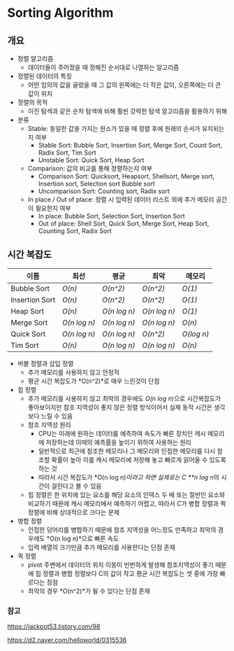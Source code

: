 # Sorting Algorithm

## 개요

- 정렬 알고리즘
  - 데이터들이 주어졌을 때 정해진 순서대로 나열하는 알고리즘
- 정렬된 데이터의 특징
  - 어떤 임의의 값을 골랐을 때 그 값의 왼쪽에는 더 작은 값이, 오른쪽에는 더 큰 값이 위치
- 정렬의 목적
  - 이진 탐색과 같은 순차 탐색에 비해 훨씬 강력한 탐색 알고리즘을 활용하기 위해
- 분류
  - Stable: 동일한 값을 가지는 원소가 있을 때 정렬 후에 원래의 순서가 유지되는지 여부
    - Stable Sort: Bubble Sort, Insertion Sort, Merge Sort, Count Sort, Radix Sort, Tim Sort
    - Unstable Sort:  Quick Sort, Heap Sort
  - Comparison: 값의 비교를 통해 정렬하는지 여부
    - Comparison Sort: Quicksort, Heapsort, Shellsort, Merge sort, Insertion sort, Selection sort Bubble sort
    - Uncomparison Sort:  Counting sort, Radix sort
  - In place / Out of place: 정렬 시 입력된 데이터 리스트 외에 추가 메모리 공간이 필요한지 여부
    - In place: Bubble Sort, Selection Sort, Insertion Sort
    - Out of place: Shell Sort, Quick Sort, Merge Sort, Heap Sort, Counting Sort, Radix Sort



## 시간 복잡도

| 이름           | 최선         | 평균         | 최악         | 메모리     |
| -------------- | ------------ | ------------ | ------------ | ---------- |
| Bubble Sort    | *O(n)*       | *O(n^2)*     | *O(n^2)*     | *O(1)*     |
| Insertion Sort | *O(n)*       | *O(n^2)*     | *O(n^2)*     | *O(1)*     |
| Heap Sort      | *O(n)*       | *O(n log n)* | *O(n log n)* | *O(1)*     |
| Merge Sort     | *O(n log n)* | *O(n log n)* | *O(n log n)* | *O(n)*     |
| Quick Sort     | *O(n log n)* | *O(n log n)* | *O(n^2)*     | *O(log n)* |
| Tim Sort       | *O(n)*       | *O(n log n)* | *O(n log n)* | *O(n)*     |

- 버블 정렬과 삽입 정렬
  - 추가 메모리를 사용하지 않고 안정적
  - 평균 시간 복잡도가 *O(n^2)*로 매우 느린것이 단점
- 힙 정렬
  - 추가 메모리를 사용하지 않고 최악의 경우에도 *O(n log n*)으로 시간복잡도가 좋아보이지만 참조 지역성이 좋지 않은 정렬 방식이어서 실제 동작 시간은 생각보다 느릴 수 있음
  - 참조 지역성 원리
    - CPU는 미래에 원하는 데이터를 예측하여 속도가 빠른 장치인 캐시 메모리에 저장하는데 이때의 예측률을 높이기 위하여 사용하는 원리
    - 일반적으로 최근에 참조한 메모리나 그 메모리와 인접한 메모리를 다시 참조할 확률이 높아 이를 캐시 메모리에 저장해 놓고 빠르게 읽어올 수 있도록 하는 것
    - 따라서 시간 복잡도가 *O(n log n)*이라고 하면 실제로는 *C* **n log n*의 시간이 걸린다고 볼 수 있음
  - 힙 정렬은 한 위치에 있는 요소를 해당 요소의 인덱스 두 배 또는 절반인 요소와 비교하기 때문에 캐시 메모리에서 예측하기 어렵고, 따라서 *C*가 병합 정렬과 퀵 정렬에 비해 상대적으로 크다는 문제
- 병합 정렬
  - 인접한 덩어리를 병합하기 때문에 참조 지역성을 어느정도 만족하고 최악의 경우에도 *O(n log n)*으로 빠른 속도
  - 입력 배열의 크기만큼 추가 메모리를 사용한다는 단점 존재
- 퀵 정렬
  - pivot 주변에서 데이터의 위치 이동이 빈번하게 발생해 참조지역성이 좋기 때문에 힙 정렬과 병합 정렬보다 C의 값이 작고 평균 시간 복잡도는 셋 중에 가장 빠르다는 장점
  - 최악의 경우 *O(n^2)*가 될 수 있다는 단점 존재





### 참고

https://jackpot53.tistory.com/98

https://d2.naver.com/helloworld/0315536
